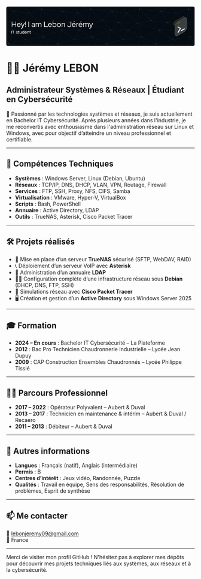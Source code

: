 ![Texte alternatif](./github-header-image.png "Titre de l'image")<h1 align="center">
# 👨‍💻 Jérémy LEBON

## Administrateur Systèmes & Réseaux | Étudiant en Cybersécurité

🎯 Passionné par les technologies systèmes et réseaux, je suis actuellement en Bachelor IT Cybersécurité. Après plusieurs années dans l'industrie, je me reconvertis avec enthousiasme dans l'administration réseau sur Linux et Windows, avec pour objectif d’atteindre un niveau professionnel et certifiable.

---

## 💼 Compétences Techniques

- **Systèmes** : Windows Server, Linux (Debian, Ubuntu)
- **Réseaux** : TCP/IP, DNS, DHCP, VLAN, VPN, Routage, Firewall
- **Services** : FTP, SSH, Proxy, NFS, CIFS, Samba
- **Virtualisation** : VMware, Hyper-V, VirtualBox
- **Scripts** : Bash, PowerShell
- **Annuaire** : Active Directory, LDAP
- **Outils** : TrueNAS, Asterisk, Cisco Packet Tracer

---

## 🛠️ Projets réalisés

- 🔐 Mise en place d’un serveur **TrueNAS** sécurisé (SFTP, WebDAV, RAID)
- 📞 Déploiement d’un serveur VoIP avec **Asterisk**
- 🧾 Administration d’un annuaire **LDAP**
- 🧑‍💻 Configuration complète d’une infrastructure réseau sous **Debian** (DHCP, DNS, FTP, SSH)
- 🧪 Simulations réseau avec **Cisco Packet Tracer**
- 🖥️ Création et gestion d’un **Active Directory** sous Windows Server 2025

---

## 🎓 Formation

- **2024 – En cours** : Bachelor IT Cybersécurité – La Plateforme
- **2012** : Bac Pro Technicien Chaudronnerie Industrielle – Lycée Jean Dupuy
- **2009** : CAP Construction Ensembles Chaudronnés – Lycée Philippe Tissié

---

## 🧑‍🏭 Parcours Professionnel

- **2017 – 2022** : Opérateur Polyvalent – Aubert & Duval
- **2013 – 2017** : Technicien en maintenance & intérim – Aubert & Duval / Recaero
- **2011 – 2013** : Débiteur – Aubert & Duval

---

## 🧩 Autres informations

- **Langues** : Français (natif), Anglais (intermédiaire)
- **Permis** : B
- **Centres d’intérêt** : Jeux vidéo, Randonnée, Puzzle
- **Qualités** : Travail en équipe, Sens des responsabilités, Résolution de problèmes, Esprit de synthèse

---

## 📫 Me contacter

📧 lebonjeremy09@gmail.com  
📍 France

---

Merci de visiter mon profil GitHub ! N'hésitez pas à explorer mes dépôts pour découvrir mes projets techniques liés aux systèmes, aux réseaux et à la cybersécurité.

